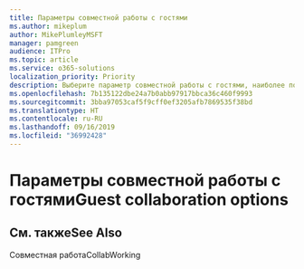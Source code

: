 ```yaml
---
title: Параметры совместной работы с гостями
ms.author: mikeplum
author: MikePlumleyMSFT
manager: pamgreen
audience: ITPro
ms.topic: article
ms.service: o365-solutions
localization_priority: Priority
description: Выберите параметр совместной работы с гостями, наиболее подходящий для вашей организации.
ms.openlocfilehash: 7b135122dbe24a7b0abb97917bbca36c460f9993
ms.sourcegitcommit: 3bba97053caf5f9cff0ef3205afb7869535f38bd
ms.translationtype: HT
ms.contentlocale: ru-RU
ms.lasthandoff: 09/16/2019
ms.locfileid: "36992428"
---
```

# <a name="guest-collaboration-options"></a><span data-ttu-id="3e35c-103">Параметры совместной работы с гостями</span><span class="sxs-lookup"><span data-stu-id="3e35c-103">Guest collaboration options</span></span>

## <a name="see-also"></a><span data-ttu-id="3e35c-104">См. также</span><span class="sxs-lookup"><span data-stu-id="3e35c-104">See Also</span></span>

<span data-ttu-id="3e35c-105">Совместная работа</span><span class="sxs-lookup"><span data-stu-id="3e35c-105">CollabWorking</span></span>